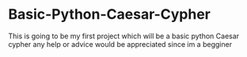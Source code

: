 # Basic-Python-Caesar-Cypher
This is going to be my first project which will be a basic python Caesar cypher any help or advice would be appreciated since im a begginer
